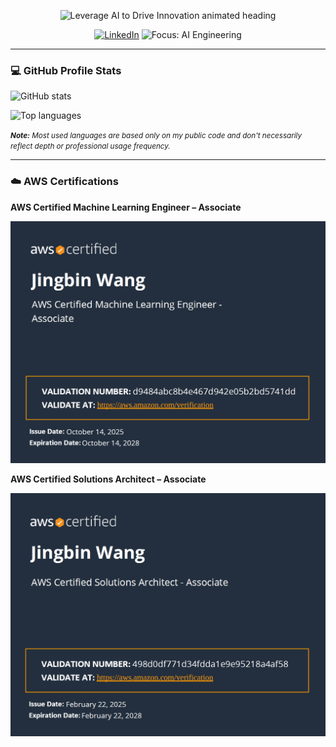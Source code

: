 <!-- Hero typing banner -->
<p align="center">
  <img 
    src="https://readme-typing-svg.demolab.com?font=Kalam&size=30&pause=1000&color=FF007F&width=435&lines=Leverage+AI+to+Drive+Innovation" 
    alt="Leverage AI to Drive Innovation animated heading" />
</p>

<!-- Quick badges -->
<p align="center">
  <a href="https://www.linkedin.com/in/nzcode/" title="LinkedIn"><img alt="LinkedIn" src="https://img.shields.io/badge/LinkedIn-Profile-blue?style=flat&logo=linkedin" /></a>
  <!-- <img alt="Profile views" src="https://komarev.com/ghpvc/?username=jingtechy&style=flat&color=blueviolet" /> -->
  <img alt="Focus: AI Engineering" src="https://img.shields.io/badge/Focus-AI%20Engineering-f85d7f?style=flat" />
  <!-- <img alt="Status: Building" src="https://img.shields.io/badge/Status-Building-orange?style=flat" /> -->
  <!-- <img alt="GitHub profile views counter" src="https://komarev.com/ghpvc/?username=jingbinw" /> -->
</p>

---

### 💻 GitHub Profile Stats
<p>
    <img alt="GitHub stats" src="https://github-readme-stats.vercel.app/api/?username=jingbinw&show_icons=true&include_all_commits=true&count_private=false&theme=radical&hide_border=true&bg_color=1F222E&title_color=F85D7F&icon_color=F8D866&hide=stars,issues&hide_rank=true" width="300" />
</p>
<p>
    <img alt="Top languages" src="https://github-readme-stats.vercel.app/api/top-langs/?username=jingbinw&langs_count=15&layout=compact&theme=radical&hide_border=true&bg_color=1F222E&title_color=F85D7F&icon_color=F8D866&hide=Jupyter%20Notebook,Roff" width="300" />
</p>

<small><i><b>Note:</b> Most used languages are based only on my public code and don't necessarily reflect depth or professional usage frequency.</i></small>

---

### ☁️ AWS Certifications

**AWS Certified Machine Learning Engineer – Associate**

<p align="left">
  <img src="images/AWS_MLA.png" alt="AWS Certified Machine Learning Engineer - Associate" width="520" />
</p>

**AWS Certified Solutions Architect – Associate**

<p align="left">
  <img src="images/AWS_SAA.png" alt="AWS Certified Solutions Architect - Associate" width="520" />
</p>

